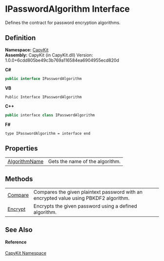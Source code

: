 # IPasswordAlgorithm Interface


Defines the contract for password encryption algorithms.



## Definition
**Namespace:** <a href="N_CapyKit">CapyKit</a>  
**Assembly:** CapyKit (in CapyKit.dll) Version: 1.0.0+6cdd805be49c3b769a116584ea6904955ecd820d

**C#**
``` C#
public interface IPasswordAlgorithm
```
**VB**
``` VB
Public Interface IPasswordAlgorithm
```
**C++**
``` C++
public interface class IPasswordAlgorithm
```
**F#**
``` F#
type IPasswordAlgorithm = interface end
```



## Properties
<table>
<tr>
<td><a href="P_CapyKit_IPasswordAlgorithm_AlgorithmName">AlgorithmName</a></td>
<td>Gets the name of the algorithm.</td></tr>
</table>

## Methods
<table>
<tr>
<td><a href="M_CapyKit_IPasswordAlgorithm_Compare">Compare</a></td>
<td>Compares the given plaintext password with an encrypted value using PBKDF2 algorithm.</td></tr>
<tr>
<td><a href="M_CapyKit_IPasswordAlgorithm_Encrypt">Encrypt</a></td>
<td>Encrypts the given password using a defined algorithm.</td></tr>
</table>

## See Also


#### Reference
<a href="N_CapyKit">CapyKit Namespace</a>  
